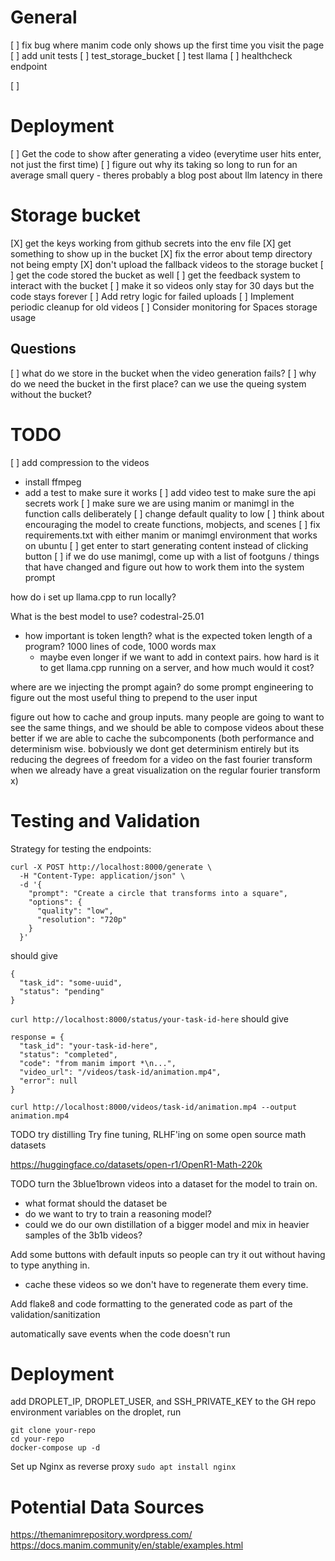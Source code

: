 # General
[ ] fix bug where manim code only shows up the first time you visit the page
[ ] add unit tests
  [ ] test_storage_bucket
  [ ] test llama
  [ ] healthcheck endpoint

[ ]

# Deployment
[ ] Get the code to show after generating a video (everytime user hits enter, not just the first time)
[ ] figure out why its taking so long to run for an average small query - theres probably a blog post about llm latency in there

# Storage bucket
[X] get the keys working from github secrets into the env file
[X] get something to show up in the bucket 
[X] fix the error about temp directory not being empty
[X] don't upload the fallback videos to the storage bucket
[ ] get the code stored the bucket as well
[ ] get the feedback system to interact with the bucket 
[ ] make it so videos only stay for 30 days but the code stays forever
[ ] Add retry logic for failed uploads
[ ] Implement periodic cleanup for old videos
[ ] Consider monitoring for Spaces storage usage

## Questions
[ ] what do we store in the bucket when the video generation fails?
[ ] why do we need the bucket in the first place? can we use the queing system without the bucket?



# TODO
[ ] add compression to the videos
  - install ffmpeg
  - add a test to make sure it works
[ ] add video test to make sure the api secrets work
[ ] make sure we are using manim or manimgl in the function calls deliberately
[ ] change default quality to low
[ ] think about encouraging the model to create functions, mobjects, and scenes
[ ] fix requirements.txt with either manim or manimgl environment that works on ubuntu
[ ] get enter to start generating content instead of clicking button 
[ ] if we do use manimgl, come up with a list of footguns / things that have changed and figure out how to work them into the system prompt

how do i set up llama.cpp to run locally?

What is the best model to use? codestral-25.01
- how important is token length? what is the expected token length of a program? 1000 lines of code, 1000 words max
    - maybe even longer if we want to add in context pairs. 
how hard is it to get llama.cpp running on a server, and how much would it cost?

where are we injecting the prompt again? do some prompt engineering to figure out the most useful thing to prepend to the user input 

figure out how to cache and group inputs. many people are going to want to see the same things, and we should be able to compose videos about these better if we are able to cache the subcomponents (both performance and determinism wise. bobviously we dont get determinism entirely but its reducing the degrees of freedom for a video on the fast fourier transform when we already have a great visualization on the regular fourier transform x)


# Testing and Validation
Strategy for testing the endpoints:
```
curl -X POST http://localhost:8000/generate \
  -H "Content-Type: application/json" \
  -d '{
    "prompt": "Create a circle that transforms into a square",
    "options": {
      "quality": "low",
      "resolution": "720p"
    }
  }'
```
should give
```
{
  "task_id": "some-uuid",
  "status": "pending"
}
```

`curl http://localhost:8000/status/your-task-id-here`
should give 
```
response = {
  "task_id": "your-task-id-here",
  "status": "completed",
  "code": "from manim import *\n...",
  "video_url": "/videos/task-id/animation.mp4",
  "error": null
}
```

`curl http://localhost:8000/videos/task-id/animation.mp4 --output animation.mp4`    


TODO try distilling 
Try fine tuning, RLHF'ing on some open source math datasets

https://huggingface.co/datasets/open-r1/OpenR1-Math-220k

TODO turn the 3blue1brown videos into a dataset for the model to train on.
- what format should the dataset be
- do we want to try to train a reasoning model?
- could we do our own distillation of a bigger model and mix in heavier samples of the 3b1b videos? 

Add some buttons with default inputs so people can try it out without having to type anything in.
- cache these videos so we don't have to regenerate them every time.

Add flake8 and code formatting to the generated code as part of the validation/sanitization 

automatically save events when the code doesn't run

# Deployment
add DROPLET_IP, DROPLET_USER, and SSH_PRIVATE_KEY to the GH repo environment variables
on the droplet, run 
```
git clone your-repo
cd your-repo
docker-compose up -d
```

Set up Nginx as reverse proxy
`sudo apt install nginx`


# Potential Data Sources
https://themanimrepository.wordpress.com/
https://docs.manim.community/en/stable/examples.html